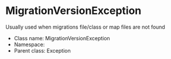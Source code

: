 MigrationVersionException
===============

Usually used when migrations file/class or map files are not found




* Class name: MigrationVersionException
* Namespace: 
* Parent class: Exception








